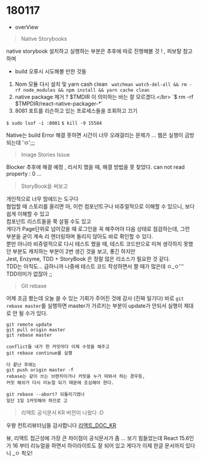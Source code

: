 # 180117

* overView

> Native Storybooks 

native storybook 설치하고 실행하는 부분은 추후에 따로 진행해볼 것 ! , 피보탈 참고하며 

* build 오류시 시도해볼 만한 것들  

1. Nom 모듈 다시 설치 및 yarn cash clean
` watchman watch-del-all && rm -rf node_modules && npm install && yarn cache clean`
1. native package 제거 ? $TMDIR 이 의미하는 바는 잘 모르겠다.</br>
 `$ rm -rf $TMPDIR/react-native-packager-*`
1. 8081 포트를 리슨하고 있는 프로세스들을 조회하고 끄기

`$ sudo lsof -i :8081`
`$ kill -9 15584`

Native는 build Error 해결 못하면 시간이 너무 오래걸리는 문제가 ... 
웹은 실행이 금방되는데 'ㅁ';;;

> Image Stories Issue

Blocker 추후에 해결 예정 , 리서치 했을 때, 해결 방법을 못 찾았다.
can not read property : 0 ... 

> StoryBook을 써보고 

개인적으로 너무 맘에드는 도구다</br> 
협업할 때 스토리를 올리면 아, 이런 컴포넌트구나 비쥬얼적으로 이해할 수 있으니, 보다 쉽게 이해할 수 있고 </br>
컴포넌트 리스트들을 쭉 살필 수도 있고 </br> 게다가 Page단위로 넘어갔을 때 로그인을 꼭 해주어야 다음 상태로 점검하는데, 그런 부분을 굳이 계속 리 렌더링하며 돌리지 않아도 
바로 확인할 수 있다.</br> 
뿐만 아니라 비쥬얼적으로 다시 테스트 했을 때, 테스트 코드만으로 미쳐 생각하지 못했던 부분도 캐치하는 부분이 2번 생긴 것을 보고, 
좋긴 하지만</br> Jest, Enzyme, TDD + StoryBook 은 정말 많은 리소스가 필요한 것 같다.</br>
TDD는 아직도... 급하니까 나중에 테스트 코드 작성하면서 짤 때가 많은데 ㅇ_ㅇ''' 
TDD의미가 없잖아 ;;


> Git rebase 

어제 조금 봤는데 오늘 쓸 수 있는 기회가 주어진 것에 감사 (진짜 일기다)
바로 `git rebase master`를 실행하면 master가 가르키는 부분이 update가 안되서 실행이 제대로 안 될 수가 있다.
```
git remote update
git pull origin master
git rebase master

conflict들 내가 한 커밋마다 이제 수정을 해주고 
git rebase continue를 실행 

다 끝난 후에는 
git push origin master -f 
rebase는 같이 쓰는 브랜치이거나 커밋을 누가 따와서 하는 경우등, 
커밋 해쉬가 다시 리뉴얼 되기 때문에 조심해야 한다.

git rebase --abort? 되돌리기였나 
일단 1일 1커밋해야 하므로 고

```

> 리액트 공식문서 KR 버전이 나왔다 :D 

우왕 컨트리뷰터님들 감사합니다
[리액트_DOC_KR](https://reactjs-kr.firebaseapp.com)

뷰, 리액트 접근성에 가장 큰 차이점이 공식문서가 좀 ... 보기 힘들었는데 
React 15.6인가 16 부터 리뉴얼을 하면서 하이라이트도 잘 되어 있고 
게다가 이제 한글 문서까지 있다니 _ㅇ 쵝오!